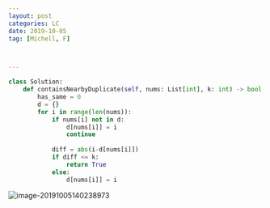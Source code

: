 ```yaml
---
layout: post
categories: LC
date: 2019-10-05
tag: [Michell, F] 



---
```




```python
class Solution:
    def containsNearbyDuplicate(self, nums: List[int], k: int) -> bool:
        has_same = 0
        d = {}
        for i in range(len(nums)):
            if nums[i] not in d:
                d[nums[i]] = i
                continue
            
            diff = abs(i-d[nums[i]])
            if diff <= k:
                return True
            else:
                d[nums[i]] = i
```

![image-20191005140238973](https://tva1.sinaimg.cn/large/006y8mN6ly1g7naev35arj30ju0boabh.jpg)